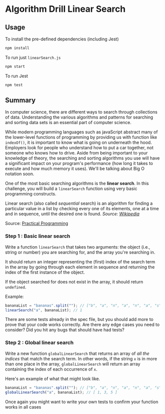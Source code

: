 # Algorithm Drill Linear Search

## Usage

To install the pre-defined dependencies (including Jest)

```sh
npm install
```

To run just `linearSearch.js`

```sh
npm start
```

To run Jest

```sh
npm test
```

## Summary

In computer science, there are different ways to search through collections of data. Understanding the various algorithms and patterns for searching and sorting data sets is an essential part of computer science.

While modern programming languages such as javaScript abstract many of the lower-level functions of programming by providing us with function like `indexOf()`, it is important to know what is going on underneath the hood. Employers look for people who understand how to put a car together, not someone who knows how to drive. Aside from being important to your knowledge of theory, the searching and sorting algorithms you use will have a significant impact on your program's performance (how long it takes to execute and how much memory it uses). We'll be talking about Big O notation soon.

One of the most basic searching algorithms is the **linear search**. In this challenge, you will build a `linearSearch` function using very basic programming constructs.

Linear search (also called _sequential_ search) is an algorithm for finding a particular value in a list by checking every one of its elements, one at a time and in sequence, until the desired one is found. _Source: [Wikipedia](http://en.wikipedia.org/wiki/Linear_search)_

Source: [Practical Programming](http://pragprog.com/book/gwpy/practical-programming)

### Step 1 : Basic linear search

Write a function `linearSearch` that takes two arguments: the object (i.e., string or number) you are searching for, and the array you're searching in.

It should return an integer representing the (first) index of the search term in the array by going through each element in sequence and returning the index of the first instance of the object.

If the object searched for does not exist in the array, it should return `undefined`.

Example:

```js
bananaList = "bananas".split(""); // ["b", "a", "n", "a", "n", "a", "s"]
linearSearch("a", bananaList); // 1
```

There are some tests already in the spec file, but you should add more to prove that your code works correctly. Are there any edge cases you need to consider? Did you hit any bugs that should have had tests?

### Step 2 : Global linear search

Write a new function `globalLinearSearch` that returns an array of _all the indices_ that match the search term. In other words, if the string `x` is in more than one place in the array, `globalLinearSearch` will return an array containing the index of each occurrence of `x`.

Here's an example of what that might look like.

```js
bananaList = "bananas".split(""); // ["b", "a", "n", "a", "n", "a", "s"]
globalLinearSearch("a", bananaList); // [ 1, 3, 5 ]
```

Once again you might want to write your own tests to confirm your function works in all cases
